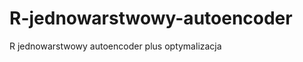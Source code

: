 R-jednowarstwowy-autoencoder
============================

R jednowarstwowy autoencoder plus optymalizacja